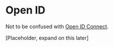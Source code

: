 Open ID
=======

Not to be confused with [Open ID Connect](./oauth.md#open-id-connect).

[Placeholder, expand on this later]
